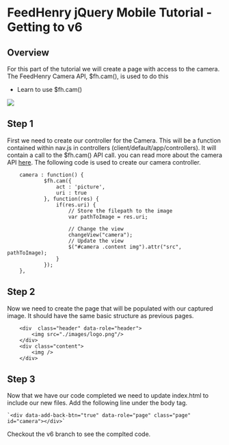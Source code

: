 # FeedHenry jQuery Mobile Tutorial - Getting to v6

## Overview
For this part of the tutorial we will create a page with access to the camera. The FeedHenry Camera API, $fh.cam(), is used to do this

* Learn to use $fh.cam()

![](https://github.com/feedhenry/FH-Training-App-JQM/raw/master/docs/CameraView.png)


## Step 1
First we need to create our controller for the Camera. This will be a function contained within nav.js in controllers (client/default/app/controllers). It will contain a call to the $fh.cam() API call. you can read more about the camera API [here](http://docs.feedhenry.com/api-reference/camera/). The following code is used to create our camera controller.

		camera : function() {
				$fh.cam({
					act : 'picture',
					uri : true
				}, function(res) {
					if(res.uri) {
						// Store the filepath to the image
						var pathToImage = res.uri;

						// Change the view
						changeView("camera");
						// Update the view
						$("#camera .content img").attr("src", pathToImage);
					}
				});
		},



## Step 2
Now we need to create the page that will be populated with our captured image. It should have the same basic structure as previous pages.

		<div  class="header" data-role="header">
			<img src="./images/logo.png"/>
		</div>
		<div class="content">
			<img />
		</div>


## Step 3
Now that we have our code completed we need to update index.html to include our new files. Add the following line under the body tag.

	`<div data-add-back-btn="true" data-role="page" class="page" id="camera"></div>`

Checkout the v6 branch to see the complted code.



